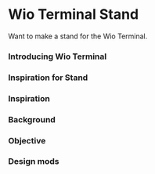 # Wio Terminal Stand

Want to make a stand for the Wio Terminal.

### Introducing Wio Terminal



### Inspiration for Stand







### Inspiration

### Background

### Objective

### Design mods

